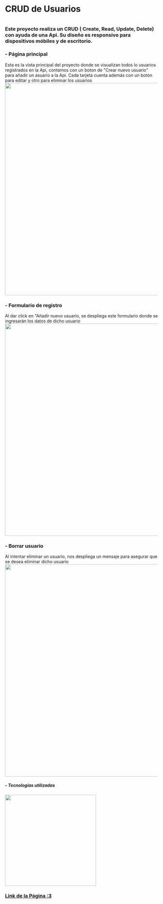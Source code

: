 <h1>CRUD de Usuarios<h1/>

<h3>Este proyecto realiza un CRUD ( Create, Read, Update, Delete) con ayuda de una Api. Su diseño es responsivo para dispositivos móbiles y de escritorio.<h3/>
<h3> - Página principal</h3>
<h7>Esta es la vista principal del proyecto donde se visualizan todos lo usuarios registrados en la Api, contamos con un boton de "Crear nuevo usuario" para añadir un asuario a la Api. Cada tarjeta cuenta además con un botón para editar y otro para eliminar los usuarios</h7>
<img src= "https://i.postimg.cc/YCNPN0v2/MainView.png" width= 700px/>
<h3>- Formulario de registro</h3> 
<h7>Al dar click en "Añadir nuevo usuario, se despliega este formulario donde se ingresarán los datos de dicho usuario</h7>
<br/>
<img src= "https://i.postimg.cc/fbRJD3XJ/form.png"  width= 700px/>
<h3>- Borrar usuario</h3>
<h7>Al intentar eliminar un usuario, nos despliega un mensaje para asegurar que se desea eliminar dicho usuario</h7>
<br/>
  <img src= "https://i.postimg.cc/y8VNyJLv/delete.png"  width= 700px/>

<h5>- Tecnologías utilizadas</h5>
  <img src= "https://i.postimg.cc/pdThH05w/image-2023-01-17-140324229.png" width= 300px/>

<h3> <a href= "https://luxury-moxie-1b7b81.netlify.app ">Link de la Página :3<a/></h3>


